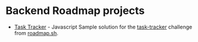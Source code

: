 
# Backend Roadmap projects

- [Task Tracker](https://github.com/eduardo009cs/backend-projects/tree/main/task-tracker) - Javascript
Sample solution for the [task-tracker](https://roadmap.sh/projects/task-tracker) challenge from [roadmap.sh](https://roadmap.sh/).
